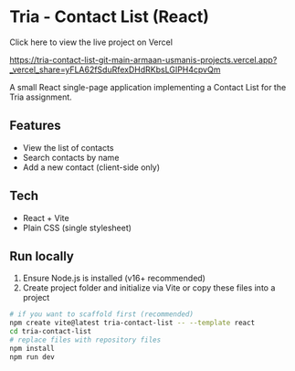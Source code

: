 # Tria - Contact List (React)

Click here to view the live project on Vercel

https://tria-contact-list-git-main-armaan-usmanis-projects.vercel.app?_vercel_share=yFLA62fSduRfexDHdRKbsLGIPH4cpvQm

A small React single-page application implementing a Contact List for the Tria assignment.

## Features
- View the list of contacts
- Search contacts by name
- Add a new contact (client-side only)

## Tech
- React + Vite
- Plain CSS (single stylesheet)

## Run locally
1. Ensure Node.js is installed (v16+ recommended)
2. Create project folder and initialize via Vite or copy these files into a project

```bash
# if you want to scaffold first (recommended)
npm create vite@latest tria-contact-list -- --template react
cd tria-contact-list
# replace files with repository files
npm install
npm run dev
